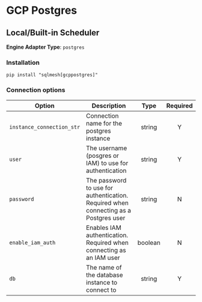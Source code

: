 # GCP Postgres

## Local/Built-in Scheduler
**Engine Adapter Type**: `postgres`

### Installation
```
pip install "sqlmesh[gcppostgres]"
```

### Connection options

| Option                    | Description                                                                         |  Type   | Required |
|---------------------------|-------------------------------------------------------------------------------------|:-------:|:--------:|
| `instance_connection_str` | Connection name for the postgres instance                                           | string  |    Y     |
| `user`                    | The username (posgres or IAM) to use for authentication                             | string  |    Y     |
| `password`                | The password to use for authentication. Required when connecting as a Postgres user | string  |    N     |
| `enable_iam_auth`         | Enables IAM authentication. Required when connecting as an IAM user                 | boolean |    N     |
| `db`                      | The name of the database instance to connect to                                     | string  |    Y     |
